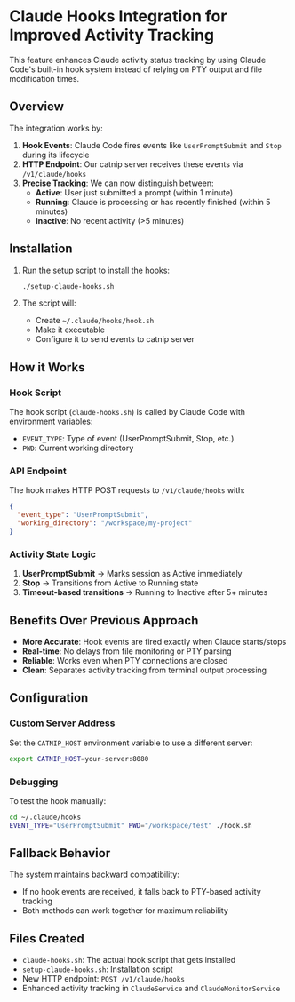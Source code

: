 # Claude Hooks Integration for Improved Activity Tracking

This feature enhances Claude activity status tracking by using Claude Code's built-in hook system instead of relying on PTY output and file modification times.

## Overview

The integration works by:

1. **Hook Events**: Claude Code fires events like `UserPromptSubmit` and `Stop` during its lifecycle
2. **HTTP Endpoint**: Our catnip server receives these events via `/v1/claude/hooks`
3. **Precise Tracking**: We can now distinguish between:
   - **Active**: User just submitted a prompt (within 1 minute)
   - **Running**: Claude is processing or has recently finished (within 5 minutes)
   - **Inactive**: No recent activity (>5 minutes)

## Installation

1. Run the setup script to install the hooks:

   ```bash
   ./setup-claude-hooks.sh
   ```

2. The script will:
   - Create `~/.claude/hooks/hook.sh`
   - Make it executable
   - Configure it to send events to catnip server

## How it Works

### Hook Script

The hook script (`claude-hooks.sh`) is called by Claude Code with environment variables:

- `EVENT_TYPE`: Type of event (UserPromptSubmit, Stop, etc.)
- `PWD`: Current working directory

### API Endpoint

The hook makes HTTP POST requests to `/v1/claude/hooks` with:

```json
{
  "event_type": "UserPromptSubmit",
  "working_directory": "/workspace/my-project"
}
```

### Activity State Logic

1. **UserPromptSubmit** → Marks session as Active immediately
2. **Stop** → Transitions from Active to Running state
3. **Timeout-based transitions** → Running to Inactive after 5+ minutes

## Benefits Over Previous Approach

- **More Accurate**: Hook events are fired exactly when Claude starts/stops
- **Real-time**: No delays from file monitoring or PTY parsing
- **Reliable**: Works even when PTY connections are closed
- **Clean**: Separates activity tracking from terminal output processing

## Configuration

### Custom Server Address

Set the `CATNIP_HOST` environment variable to use a different server:

```bash
export CATNIP_HOST=your-server:8080
```

### Debugging

To test the hook manually:

```bash
cd ~/.claude/hooks
EVENT_TYPE="UserPromptSubmit" PWD="/workspace/test" ./hook.sh
```

## Fallback Behavior

The system maintains backward compatibility:

- If no hook events are received, it falls back to PTY-based activity tracking
- Both methods can work together for maximum reliability

## Files Created

- `claude-hooks.sh`: The actual hook script that gets installed
- `setup-claude-hooks.sh`: Installation script
- New HTTP endpoint: `POST /v1/claude/hooks`
- Enhanced activity tracking in `ClaudeService` and `ClaudeMonitorService`
